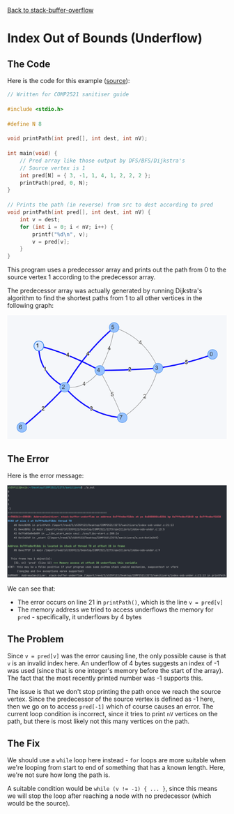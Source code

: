 [Back to stack-buffer-overflow](..)

# Index Out of Bounds (Underflow)

## The Code

Here is the code for this example ([source](index-oob-under.c)):

```c
// Written for COMP2521 sanitiser guide

#include <stdio.h>

#define N 8

void printPath(int pred[], int dest, int nV);

int main(void) {
    // Pred array like those output by DFS/BFS/Dijkstra's
    // Source vertex is 1
    int pred[N] = { 3, -1, 1, 4, 1, 2, 2, 2 };
    printPath(pred, 0, N);
}

// Prints the path (in reverse) from src to dest according to pred
void printPath(int pred[], int dest, int nV) {
    int v = dest;
    for (int i = 0; i < nV; i++) {
        printf("%d\n", v);
        v = pred[v];
    }
}

```

This program uses a predecessor array and prints out the path from 0 to the source vertex 1 according to the predecessor array.

The predecessor array was actually generated by running Dijkstra's algorithm to find the shortest paths from 1 to all other vertices in the following graph:

![Network](network.png)

## The Error

Here is the error message:

![error message](error.png)

We can see that:
- The error occurs on line 21 in `printPath()`, which is the line `v = pred[v]`
- The memory address we tried to access underflows the memory for `pred` - specifically, it underflows by 4 bytes

## The Problem

Since `v = pred[v]` was the error causing line, the only possible cause is that `v` is an invalid index here. An underflow of 4 bytes suggests an index of -1 was used (since that is one integer's memory before the start of the array). The fact that the most recently printed number was -1 supports this.

The issue is that we don't stop printing the path once we reach the source vertex. Since the predecessor of the source vertex is defined as -1 here, then we go on to access `pred[-1]` which of course causes an error. The current loop condition is incorrect, since it tries to print `nV` vertices on the path, but there is most likely not this many vertices on the path.

## The Fix

We should use a `while` loop here instead - `for` loops are more suitable when we're looping from start to end of something that has a known length. Here, we're not sure how long the path is.

A suitable condition would be `while (v != -1) { ... }`, since this means we will stop the loop after reaching a node with no predecessor (which would be the source).
